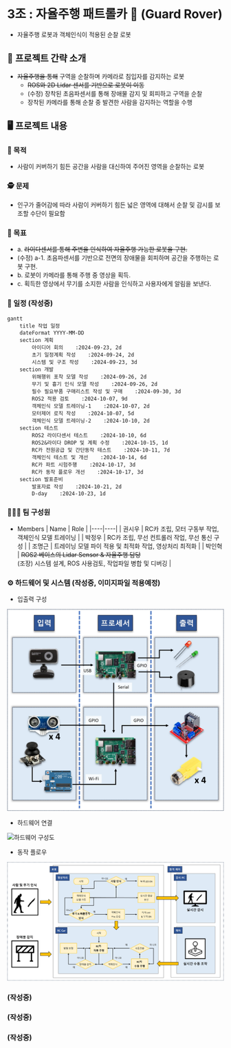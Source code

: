 # 3조 : 자율주행 패트롤카 🚓 (Guard Rover)
  - 자율주행 로봇과 객체인식이 적용된 순찰 로봇

## 📑 프로젝트 간략 소개
- ~~자율주행을 통해~~ 구역을 순찰하며 카메라로 침입자를 감지하는 로봇
  - ~~ROS와 2D Lidar 센서를 기반으로 로봇이 이동~~
  - (수정) 장착된 초음파센서를 통해 장애물 감지 및 회피하고 구역을 순찰
  - 장착된 카메라를 통해 순찰 중 발견한 사람을 감지하는 역할을 수행

## 🖥️ 프로젝트 내용

### 🎯 목적
- 사람이 커버하기 힘든 공간을 사람을 대신하여 주어진 영역을 순찰하는 로봇

### 🕵️ 문제
- 인구가 줄어감에 따라 사람이 커버하기 힘든 넓은 영역에 대해서 순찰 및 감시를 보조할 수단이 필요함

### 🎳 목표
- a. ~~라이다센서를 통해 주변을 인식하여 자율주행 가능한 로봇을 구현.~~
- (수정) a-1. 초음파센서를 기반으로 전면의 장애물을 회피하며 공간을 주행하는 로봇 구현.
- b. 로봇이 카메라를 통해 주행 중 영상을 획득.
- c. 획득한 영상에서 무기를 소지한 사람을 인식하고 사용자에게 알림을 보낸다.

### 📅 일정 (작성중)
```mermaid
gantt
    title 작업 일정
    dateFormat YYYY-MM-DD
    section 계획
        아이디어 회의    :2024-09-23, 2d
        초기 일정계획 작성    :2024-09-24, 2d
        시스템 및 구조 작성    :2024-09-23, 3d
    section 개발
        위해행위 포착 모델 작성    :2024-09-26, 2d
        무기 및 흉기 인식 모델 작성    :2024-09-26, 2d
        필수 필요부품 구매리스트 작성 및 구매    :2024-09-30, 3d
        ROS2 적용 검토    :2024-10-07, 9d
        객체인식 모델 트레이닝-1    :2024-10-07, 2d
        모터제어 로직 작성    :2024-10-07, 5d
        객체인식 모델 트레이닝-2    :2024-10-10, 2d
    section 테스트
        ROS2 라이다센서 테스트    :2024-10-10, 6d
        ROS2&라이다 DROP 및 계획 수정    :2024-10-15, 1d
        RC카 전원공급 및 간단동작 테스트    :2024-10-11, 7d
        객체인식 테스트 및 개선    :2024-10-14, 6d
        RC카 파트 시험주행    :2024-10-17, 3d
        RC카 동작 플로우 개선    :2024-10-17, 3d
    section 발표준비
        발표자료 작성    :2024-10-21, 2d
        D-day    :2024-10-23, 1d
```


### 🧑‍🤝‍🧑 팀 구성원
- Members
  | Name | Role |
  |----|----|
  | 권시우 | RC카 조립, 모터 구동부 작업, 객체인식 모델 트레이닝 |
  | 박정우 | RC카 조립, 무선 컨트롤러 작업, 무선 통신 구성 |
  | 조명근 | 트레이닝 모델 파이 적용 및 최적화 작업, 영상처리 최적화 |
  | 박인혁 | ~~ROS2 베이스의 Lidar Sensor & 자율주행 담당~~ <br> (조장) 시스템 설계, ROS 사용검토, 작업파일 병합 및 디버깅 |


### ⚙️ 하드웨어 및 시스템 (작성중, 이미지파일 적용예정)
- 입출력 구성

![입출력 구성도](./doc/images/inout_diagram.jpg)

- 하드웨어 연결

![하드웨어 구성도](./doc/images/hardware_diagram.jpg)

- 동작 플로우

![동작 플로우차트](./doc/images/flowchart_diagram.jpg)

### (작성중)

### (작성중)

### (작성중)
